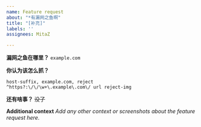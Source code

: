 ```yaml
---
name: Feature request
about: "*有漏网之鱼啊"
title: "[补充]"
labels: ''
assignees: MitaZ

---
```


**漏网之鱼在哪里？**
`example.com`

**你认为该怎么抓？**
```
host-suffix, example.com, reject
^https?:\/\/\w+\.example\.com\/ url reject-img
```

**还有啥事？**
~~没了~~

**Additional context**
*Add any other context or screenshots about the feature request here.*
